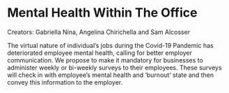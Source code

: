 # Mental Health Within The Office
Creators: Gabriella Nina, Angelina Chirichella and Sam Alcosser

The virtual nature of individual’s 
jobs during the Covid-19 Pandemic has 
deteriorated employee mental health, 
calling for better employer communication. 
We propose to make it mandatory for 
businesses to administer weekly or bi-weekly 
surveys to their employees. These surveys will 
check in with employee’s mental health and 
‘burnout’ state and  then convey this 
information to the employer. 